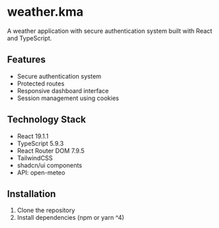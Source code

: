 # weather.kma

A weather application with secure authentication system built with React and TypeScript.

## Features

- Secure authentication system
- Protected routes
- Responsive dashboard interface
- Session management using cookies

## Technology Stack

- React 19.1.1
- TypeScript 5.9.3
- React Router DOM 7.9.5
- TailwindCSS
- shadcn/ui components
- API: open-meteo

## Installation

1. Clone the repository
2. Install dependencies (npm or yarn ^4)

